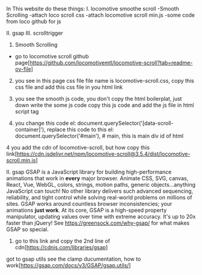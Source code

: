 In This website do these things:
I. locomotive smoothe scroll
-Smooth Scrolling
-attach loco scroll css
-attach locomotive scroll min.js 
-some code from loco github for js

II. gsap
III. scrolltrigger




1. Smooth Scrolling 
- go to locomotive scroll github page[https://github.com/locomotivemtl/locomotive-scroll?tab=readme-ov-file]

2. you see in this page css file file name is locomotive-scroll.css, copy this css file and add this css file in you html link

3. you see the smooth js code, you don't copy the html boilerplat, just down write the some js code copy this js code and add the js file in html script tag

4. you change this code
el: document.querySelector('[data-scroll-container]'),
replace this code to this
el: document.querySelector('#main'),  # main, this is main div id of html 


4 you add the cdn of locomotive-scroll, but how copy this link[https://cdn.jsdelivr.net/npm/locomotive-scroll@3.5.4/dist/locomotive-scroll.min.js]



II. gsap 
GSAP is a JavaScript library for building high-performance animations that work in **every** major browser. Animate CSS, SVG, canvas, React, Vue, WebGL, colors, strings, motion paths, generic objects...anything JavaScript can touch! No other library delivers such advanced sequencing, reliability, and tight control while solving real-world problems on millions of sites. GSAP works around countless browser inconsistencies; your animations **just work**. At its core, GSAP is a high-speed property manipulator, updating values over time with extreme accuracy. It's up to 20x faster than jQuery! See https://greensock.com/why-gsap/ for what makes GSAP so special.

1. go to this link and copy the 2nd line of cdn[https://cdnjs.com/libraries/gsap]

got to gsap utils see the clamp ducumentation, how to work[https://gsap.com/docs/v3/GSAP/gsap.utils/]


